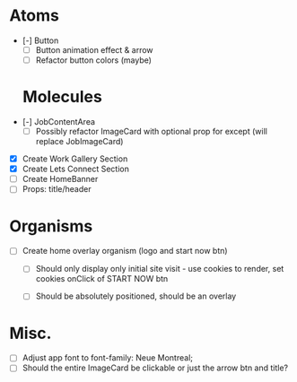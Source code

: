 # Atoms
- [-] Button
  - [ ] Button animation effect & arrow
  - [ ] Refactor button colors (maybe)

  # Molecules
- [-] JobContentArea
  - [ ] Possibly refactor ImageCard with optional prop for except (will replace JobImageCard)
- [x] Create Work Gallery Section
- [x] Create Lets Connect Section
- [ ] Create HomeBanner
 - [ ] Props: title/header

  # Organisms
- [ ] Create home overlay organism (logo and start now btn)
  - [ ] Should only display only initial site visit - use cookies to render, set cookies onClick of START NOW btn
  - [ ] Should be absolutely positioned, should be an overlay


# Misc.
- [ ] Adjust app font to font-family: Neue Montreal;
- [ ] Should the entire ImageCard be clickable or just the arrow btn and title?
